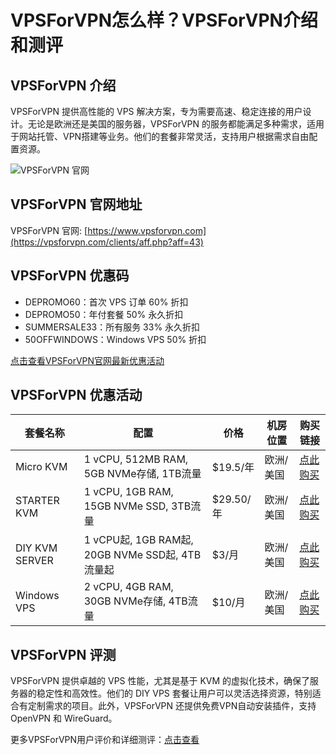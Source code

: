 # VPSForVPN怎么样？VPSForVPN介绍和测评

## VPSForVPN 介绍
VPSForVPN 提供高性能的 VPS 解决方案，专为需要高速、稳定连接的用户设计。无论是欧洲还是美国的服务器，VPSForVPN 的服务都能满足多种需求，适用于网站托管、VPN搭建等业务。他们的套餐非常灵活，支持用户根据需求自由配置资源。

![VPSForVPN 官网](https://github.com/user-attachments/assets/30733bb5-4802-4c63-ba35-1f50a4097e9f)

## VPSForVPN 官网地址
VPSForVPN 官网: [https://www.vpsforvpn.com](https://vpsforvpn.com/clients/aff.php?aff=43)

## VPSForVPN 优惠码
- DEPROMO60：首次 VPS 订单 60% 折扣
- DEPROMO50：年付套餐 50% 永久折扣
- SUMMERSALE33：所有服务 33% 永久折扣
- 50OFFWINDOWS：Windows VPS 50% 折扣

[点击查看VPSForVPN官网最新优惠活动](https://vpsforvpn.com/clients/aff.php?aff=43)

## VPSForVPN 优惠活动

| 套餐名称 | 配置 | 价格 | 机房位置 | 购买链接 |
| --- | --- | --- | --- | --- |
| Micro KVM | 1 vCPU, 512MB RAM, 5GB NVMe存储, 1TB流量 | $19.5/年 | 欧洲/美国 | [点此购买](https://vpsforvpn.com/clients/aff.php?aff=43&pid=6) |
| STARTER KVM | 1 vCPU, 1GB RAM, 15GB NVMe SSD, 3TB流量 | $29.50/年 | 欧洲/美国 | [点此购买](https://vpsforvpn.com/clients/aff.php?aff=43&pid=3) |
| DIY KVM SERVER | 1 vCPU起, 1GB RAM起, 20GB NVMe SSD起, 4TB流量起 | $3/月 | 欧洲/美国 | [点此购买](https://vpsforvpn.com/clients/aff.php?aff=43&pid=4) |
| Windows VPS | 2 vCPU, 4GB RAM, 30GB NVMe存储, 4TB流量 | $10/月 | 欧洲/美国 | [点此购买](https://vpsforvpn.com/clients/aff.php?aff=43&pid=7) |

## VPSForVPN 评测
VPSForVPN 提供卓越的 VPS 性能，尤其是基于 KVM 的虚拟化技术，确保了服务器的稳定性和高效性。他们的 DIY VPS 套餐让用户可以灵活选择资源，特别适合有定制需求的项目。此外，VPSForVPN 还提供免费VPN自动安装插件，支持 OpenVPN 和 WireGuard。

更多VPSForVPN用户评价和详细测评：[点击查看](https://vpsforvpn.com/clients/aff.php?aff=43)
